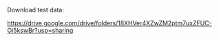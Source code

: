 Download test data: 

https://drive.google.com/drive/folders/18XHVer4XZwZM2ptm7uxZFUC-Oi5kswBr?usp=sharing
